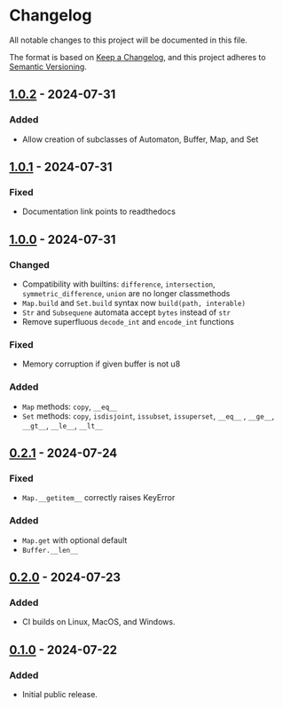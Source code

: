 # Changelog
All notable changes to this project will be documented in this file.

The format is based on [Keep a Changelog](https://keepachangelog.com/en/1.0.0/),
and this project adheres to [Semantic Versioning](https://semver.org/spec/v2.0.0.html).


## [1.0.2] - 2024-07-31
### Added
- Allow creation of subclasses of Automaton, Buffer, Map, and Set


## [1.0.1] - 2024-07-31
### Fixed
- Documentation link points to readthedocs


## [1.0.0] - 2024-07-31
### Changed
- Compatibility with builtins: `difference`, `intersection`,
  `symmetric_difference`, `union` are no longer classmethods
- `Map.build` and `Set.build` syntax now `build(path, interable)`
- `Str` and `Subsequene` automata accept `bytes` instead of `str`
- Remove superfluous `decode_int` and `encode_int` functions

### Fixed
- Memory corruption if given buffer is not u8

### Added
- `Map` methods: `copy`, `__eq__`
- `Set` methods: `copy`, `isdisjoint`, `issubset`, `issuperset`,
                 `__eq__` , `__ge__`, `__gt__`, `__le__`, `__lt__`


## [0.2.1] - 2024-07-24
### Fixed
- `Map.__getitem__` correctly raises KeyError

### Added
- `Map.get` with optional default
- `Buffer.__len__`


## [0.2.0] - 2024-07-23
### Added
-  CI builds on Linux, MacOS, and Windows.


## [0.1.0] - 2024-07-22
### Added
-  Initial public release.


[Unreleased]: https://github.com/jfolz/ducer/compare/1.0.2...main
[1.0.2]: https://github.com/jfolz/ducer/compare/1.0.1...1.0.2
[1.0.1]: https://github.com/jfolz/ducer/compare/1.0.0...1.0.1
[1.0.0]: https://github.com/jfolz/ducer/compare/0.2.1...1.0.0
[0.2.1]: https://github.com/jfolz/ducer/compare/0.2.0...0.2.1
[0.2.0]: https://github.com/jfolz/ducer/compare/0.1...0.2.0
[0.1.0]: https://github.com/jfolz/ducer/releases/tag/0.1
